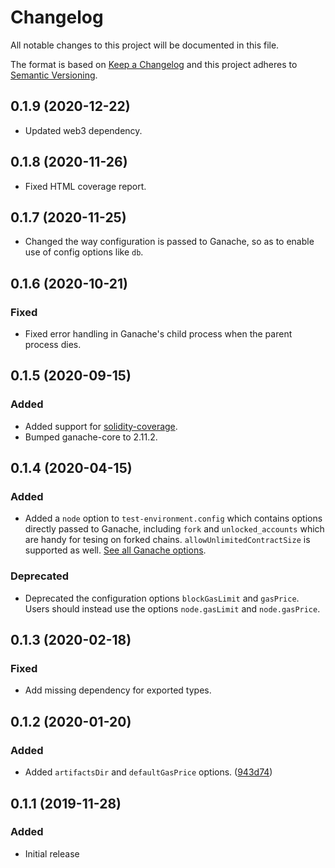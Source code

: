 # Changelog
All notable changes to this project will be documented in this file.

The format is based on [Keep a Changelog](http://keepachangelog.com/en/1.0.0/)
and this project adheres to [Semantic Versioning](http://semver.org/spec/v2.0.0.html).

## 0.1.9 (2020-12-22)
- Updated web3 dependency.

## 0.1.8 (2020-11-26)
- Fixed HTML coverage report.

## 0.1.7 (2020-11-25)
- Changed the way configuration is passed to Ganache, so as to enable use of config options like `db`.

## 0.1.6 (2020-10-21)
### Fixed
- Fixed error handling in Ganache's child process when the parent process dies.

## 0.1.5 (2020-09-15)
### Added
- Added support for [solidity-coverage](https://github.com/sc-forks/solidity-coverage).
- Bumped ganache-core to 2.11.2.

## 0.1.4 (2020-04-15)
### Added
- Added a `node` option to `test-environment.config` which contains options directly passed to Ganache, including `fork` and `unlocked_accounts` which are handy for tesing on forked chains. `allowUnlimitedContractSize` is supported as well. [See all Ganache options](https://github.com/trufflesuite/ganache-cli).
### Deprecated
- Deprecated the configuration options `blockGasLimit` and `gasPrice`. Users should instead use the options `node.gasLimit` and `node.gasPrice`.

## 0.1.3 (2020-02-18)
### Fixed
 * Add missing dependency for exported types.

## 0.1.2 (2020-01-20)
### Added
 * Added `artifactsDir` and `defaultGasPrice` options. ([943d74](https://github.com/OpenZeppelin/openzeppelin-test-environment/commit/943d74))

## 0.1.1 (2019-11-28)
### Added
 * Initial release
